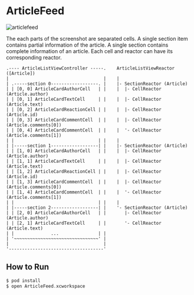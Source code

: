 # ArticleFeed

![articlefeed](https://user-images.githubusercontent.com/931655/30236985-8c0c0db4-94f5-11e7-8598-f33e06bbc7c1.png)

The each parts of the screenshot are separated cells. A single section item contains partial information of the article. A single section contains complete information of an article. Each cell and reactor can have its corresponding reactor.

```
.---- ArticleListViewController -----.    ArticleListViewReactor ([Article])
|                                    |    |
| .-----section 0------------------. |    |- SectionReactor (Article)
| | [0, 0] ArticleCardAuthorCell   | |    |  |- CellReactor (Article.author)
| | [0, 1] ArticleCardTextCell     | |    |  |- CellReactor (Article.text)
| | [0, 2] ArticleCardReactionCell | |    |  |- CellReactor (Article.id)
| | [0, 3] ArticleCardCommentCell  | |    |  |- CellReactor (Article.comments[0])
| | [0, 4] ArticleCardCommentCell  | |    |  '- CellReactor (Article.comments[1])
| |                                | |    |
| |-----section 1------------------| |    |- SectionReactor (Article)
| | [1, 0] ArticleCardAuthorCell   | |    |  |- CellReactor (Article.author)
| | [1, 1] ArticleCardTextCell     | |    |  |- CellReactor (Article.text)
| | [1, 2] ArticleCardReactionCell | |    |  |- CellReactor (Article.id)
| | [1, 3] ArticleCardCommentCell  | |    |  |- CellReactor (Article.comments[0])
| | [1, 4] ArticleCardCommentCell  | |    |  '- CellReactor (Article.comments[1])
| |                                | |    |
| |-----section 2------------------| |    '- SectionReactor (Article)
| | [2, 0] ArticleCardAuthorCell   | |       |- CellReactor (Article.author)
| | [2, 1] ArticleCardTextCell     | |       '- CellReactor (Article.text)
| |              ...               | |
| '~~~~~~~~~~~~~~~~~~~~~~~~~~~~~~~~' |
|                                    |
'------------------------------------'
```

## How to Run

```swift
$ pod install
$ open ArticleFeed.xcworkspace
```
